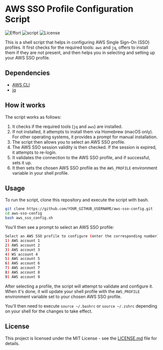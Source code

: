
# AWS SSO Profile Configuration Script
![Effort](http://ForTheBadge.com/images/badges/built-with-love.svg) ![script](https://img.shields.io/badge/Shell_Script-121011?style=for-the-badge&logo=gnu-bash&logoColor=white) ![License](https://img.shields.io/badge/license-MIT-green.svg)


This is a shell script that helps in configuring AWS Single Sign-On (SSO) profiles. It first checks for the required tools: `aws` and `jq`, offers to install them if they are not present, and then helps you in selecting and setting up your AWS SSO profile.

## Dependencies

- [AWS CLI](https://aws.amazon.com/cli/)
- [jq](https://stedolan.github.io/jq/)

## How it works

The script works as follows:

1. It checks if the required tools (`jq` and `aws`) are installed.
2. If not installed, it attempts to install them via Homebrew (macOS only). For other operating systems, it provides a prompt for manual installation.
3. The script then allows you to select an AWS SSO profile.
4. The AWS SSO session validity is then checked. If the session is expired, it attempts to re-login.
5. It validates the connection to the AWS SSO profile, and if successful, sets it up.
6. It then sets the chosen AWS SSO profile as the `AWS_PROFILE` environment variable in your shell profile.

## Usage

To run the script, clone this repository and execute the script with bash.

```bash
git clone https://github.com/YOUR_GITHUB_USERNAME/aws-sso-config.git
cd aws-sso-config
bash aws_sso_config.sh
```

You'll then see a prompt to select an AWS SSO profile:

```bash
Select an AWS SSO profile to configure (enter the corresponding number): 
1) AWS account 1
2) AWS account 2
3) AWS account 3
4) WS account 4
5) AWS account 5
6) AWS account 6
7) AWS account 7
8) AWS account 8
9) AWS account 9
```

After selecting a profile, the script will attempt to validate and configure it. When it's done, it will update your shell profile with the `AWS_PROFILE` environment variable set to your chosen AWS SSO profile.

You'll then need to execute `source ~/.bashrc` or `source ~/.zshrc` depending on your shell for the changes to take effect.

## License

This project is licensed under the MIT License - see the [LICENSE.md](LICENSE.md) file for details.